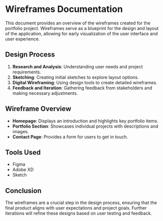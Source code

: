 # Wireframes Documentation

This document provides an overview of the wireframes created for the portfolio project. Wireframes serve as a blueprint for the design and layout of the application, allowing for early visualization of the user interface and user experience.

## Design Process

1. **Research and Analysis**: Understanding user needs and project requirements.
2. **Sketching**: Creating initial sketches to explore layout options.
3. **Digital Wireframing**: Using design tools to create detailed wireframes.
4. **Feedback and Iteration**: Gathering feedback from stakeholders and making necessary adjustments.

## Wireframe Overview

- **Homepage**: Displays an introduction and highlights key portfolio items.
- **Portfolio Section**: Showcases individual projects with descriptions and images.
- **Contact Page**: Provides a form for users to get in touch.

## Tools Used

- Figma
- Adobe XD
- Sketch

## Conclusion

The wireframes are a crucial step in the design process, ensuring that the final product aligns with user expectations and project goals. Further iterations will refine these designs based on user testing and feedback.